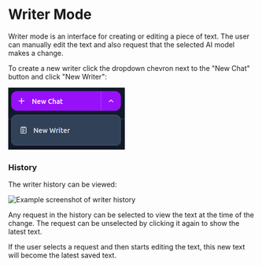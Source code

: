 # Writer Mode

Writer mode is an interface for creating or editing a piece of text. The user can manually edit the text and also request that the selected AI model makes a change.

To create a new writer click the dropdown chevron next to the "New Chat" button and click "New Writer":

![Example screenshot of creating a new writer](./assets/new-writer.png)

### History

The writer history can be viewed:

![Example screenshot of writer history](image.png)

Any request in the history can be selected to view the text at the time of the change. The request can be unselected by clicking it again to show the latest text.

If the user selects a request and then starts editing the text, this new text will become the latest saved text.
